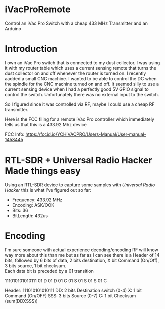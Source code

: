 # iVacProRemote
Control an iVac Pro Switch with a cheap 433 MHz Transmitter and an Arduino

# Introduction
I own an iVac Pro switch that is connected to my dust collector.  I was using it with my router table which uses a current sensing remote that turns the dust collector on and off whenever the router is turned on.  I recently aadded a small CNC machine.  I wanted to be able to control the DC when the spindle for the CNC machine turned on and off.  It seemed silly to use a current sensing device when I had a perfectly good 5V GPIO signal to control the switch.  Unfortunately there was no external input to the switch.

So I figured since it was controlled via RF, maybe I could use a cheap RF transmitter.

Here is the FCC filing for a remote iVac Pro controller which immediately tells us that this is a 433.92 Mhz device

FCC Info: https://fccid.io/YCHIVACPRO/Users-Manual/User-manual-1458445

# RTL-SDR + Universal Radio Hacker Made things easy

Using an RTL-SDR device to capture some samples with *Universal Radio Hacker* this is what I've figured out so far:

* Frequency: 433.92 MHz
* Encoding: ASK/OOK
* Bits: 36
* BitLength: 432us

# Encoding
I'm sure someone with actual experience decoding/encoding RF will know way more about this than me but as far as I can see there is a 
Header of 14 bits, followed by 6 bits of data, 2 bits destination, X bit Command (On/Off), 3 bits source, 1 bit checksum.  
Each data bit is preceded by a 01 transition

111010101010111 01 D 01 D 01 C 01 S 01 S 01 S 01 C

Header: 111010101010111
DD: 2 bits Destination switch (0-4)
X:  1 bit Command (On/OFF)
SSS: 3 bits Source (0-7)
C: 1 bit Checksum (sum(DDXSSS))

